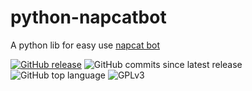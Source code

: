 # python-napcatbot

A python lib for easy use [napcat bot](https://napneko.github.io/)

[![GitHub release](https://img.shields.io/github/v/release/half-nothing/py-napcat)](https://www.github.com/half-nothing/py-napcat/releases/latest)
![GitHub commits since latest release](https://img.shields.io/github/commits-since/half-nothing/py-napcat/latest/main)
![GitHub top language](https://img.shields.io/github/languages/top/half-nothing/py-napcat)
![GPLv3](https://img.shields.io/badge/License-GPLv3-blue)
